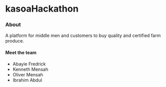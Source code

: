 # kasoaHackathon

### About
A platform for middle men and customers to buy quality and certified farm produce.

#### Meet the team
* Abayie Fredrick 
* Kenneth Mensah
* Oliver Mensah
* Ibrahim Abdul
